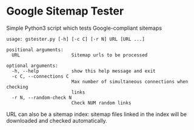 # Google Sitemap Tester
Simple Python3 script which tests Google-compliant sitemaps

```
usage: gstester.py [-h] [-c C] [-r N] URL [URL ...]

positional arguments:
  URL                   Sitemap urls to be processed

optional arguments:
  -h, --help            show this help message and exit
  -c C, --connections C
                        Max number of simultaneous connections when checking
                        links
  -r N, --random-check N
                        Check NUM random links
```

URL can also be a sitemap index: sitemap files linked in the index will be downloaded and checked automatically.
